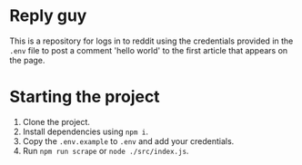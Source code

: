 # Reply guy

This is a repository for logs in to reddit using the credentials provided in the `.env` file to post a comment 'hello world' to the first article that appears on the page.

# Starting the project

1. Clone the project.
2. Install dependencies using `npm i`.
3. Copy the `.env.example` to `.env` and add your credentials.
4. Run `npm run scrape` or `node ./src/index.js`.
